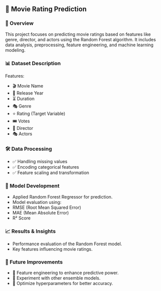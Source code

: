 ## 🎥 Movie Rating Prediction

### 📌 Overview
This project focuses on predicting movie ratings based on features like genre, director, and actors using the Random Forest algorithm. It includes data analysis, preprocessing, feature engineering, and machine learning modeling.

### 📊 Dataset Description
Features:
* 🎬 Movie Name
* 📆 Release Year
* ⏳ Duration
* 🎭 Genre
* ⭐ Rating (Target Variable)
* 🎟️ Votes
* 🎥 Director
* 🎭 Actors

### 🛠️ Data Processing
* ✅ Handling missing values
* ✅ Encoding categorical features
* ✅ Feature scaling and transformation

### 🤖 Model Development
* Applied Random Forest Regressor for prediction.
* Model evaluation using:
* RMSE (Root Mean Squared Error)
* MAE (Mean Absolute Error)
* R² Score

### 📈 Results & Insights
* Performance evaluation of the Random Forest model.
* Key features influencing movie ratings.

### 🚀 Future Improvements
* 🔹 Feature engineering to enhance predictive power.
* 🔹 Experiment with other ensemble models.
* 🔹 Optimize hyperparameters for better accuracy.
